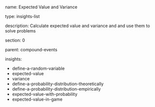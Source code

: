 name: Expected Value and Variance

type: insights-list

description: Calculate expected value and variance and and use them to solve problems

section: 0

parent: compound-events

insights:
  - define-a-random-variable
  - expected-value
  - variance
  - define-a-probability-distribution-theoretically
  - define-a-probability-distribution-empirically
  - expected-value-with-probability
  - expected-value-in-game
